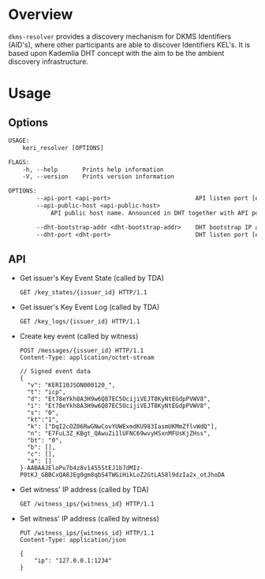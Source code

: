 # Overview

`dkms-resolver` provides a discovery mechanism for DKMS Identifiers (AID's), where other participants are able to discover Identifiers KEL's. It is based upon Kademlia DHT concept with the aim to be the ambient discovery infrastructure.

# Usage

## Options

```txt
USAGE:
    keri_resolver [OPTIONS]

FLAGS:
    -h, --help       Prints help information
    -V, --version    Prints version information

OPTIONS:
        --api-port <api-port>                        API listen port [env: API_PORT=]  [default: 9599]
        --api-public-host <api-public-host>
            API public host name. Announced in DHT together with API port [env: API_PUBLIC_HOST=]  [default: localhost]

        --dht-bootstrap-addr <dht-bootstrap-addr>    DHT bootstrap IP address [env: DHT_BOOTSTRAP_ADDR=]
        --dht-port <dht-port>                        DHT listen port [env: DHT_PORT=]  [default: 9145]

```

## API

- Get issuer's Key Event State (called by TDA)

  ```http
  GET /key_states/{issuer_id} HTTP/1.1
  ```

- Get issuer's Key Event Log (called by TDA)

  ```http
  GET /key_logs/{issuer_id} HTTP/1.1
  ```

- Create key event (called by witness)

  ```http
  POST /messages/{issuer_id} HTTP/1.1
  Content-Type: application/octet-stream

  // Signed event data
  {
    "v": "KERI10JSON000120_",
    "t": "icp",
    "d": "Et78eYkh8A3H9w6Q87EC5OcijiVEJT8KyNtEGdpPVWV8",
    "i": "Et78eYkh8A3H9w6Q87EC5OcijiVEJT8KyNtEGdpPVWV8",
    "s": "0",
    "kt":"1",
    "k": ["DqI2cOZ06RwGNwCovYUWExmdKU983IasmUKMmZflvWdQ"],
    "n": "E7FuL3Z_KBgt_QAwuZi1lUFNC69wvyHSxnMFUsKjZHss",
    "bt": "0",
    "b": [],
    "c": [],
    "a": []
  }-AABAAJEloPu7b4z8v1455StEJ1b7dMIz-P0tKJ_GBBCxQA8JEg0gm8qbS4TWGiHikLoZ2GtLA58l9dzIa2x_otJhoDA
  ```

- Get witness' IP address (called by TDA)

  ```http
  GET /witness_ips/{witness_id} HTTP/1.1
  ```

- Set witness' IP address (called by witness)

  ```http
  PUT /witness_ips/{witness_id} HTTP/1.1
  Content-Type: application/json

  {
      "ip": "127.0.0.1:1234"
  }
  ```
